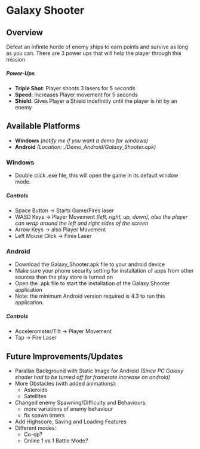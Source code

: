 # Galaxy Shooter

## Overview
Defeat an infinite horde of enemy ships to earn points and survive as long as you can. There are 3 power ups that will help the player through this mission

##### Power-Ups
- **Triple Shot**: Player shoots 3 lasers for 5 seconds
- **Speed**: Increases Player movement for 5 seconds
- **Shield**: Gives Player a Shield indefinitly until the player is hit by an enemy

## Available Platforms
- **Windows** *(notify me if you want a demo for windows)*
- **Android** *(Location: ./Demo_Android/Galaxy_Shooter.apk)*

### Windows
- Double click .exe file, this will open the game in its default window mode.
##### Controls
- Space Button -> Starts Game/Fires laser
- WASD Keys -> Player Movement *(left, right, up, down), also the player can wrap around the left and right sides of the screen*
- Arrow Keys -> also Player Movement
- Left Mouse Click -> Fires Laser

### Android
- Download the Galaxy_Shooter.apk file to your android device 
- Make sure your phone security setting for installation of apps from other sources than the play store is turned on
- Open the .apk file to start the installation of the Galaxy Shooter application
- Note: the minimum Android version required is 4.3 to run this application.
##### Controls
- Accelerometer/Tilt -> Player Movement
- Tap -> Fire Laser

## Future Improvements/Updates
- Parallax Background with Static Image for Android
    *(Since PC Galaxy shader had to be turned off for framerate increase on android)*
- More Obstacles (with added animations):
    - Asteroids
    - Satellites
- Changed enemy Spawning/Difficulty and Behaviours:
    - more variations of enemy behaviour
    - fix spawn timers
- Add Highscore, Saving and Loading Features
- Different modes:
    - Co-op?
    - Online 1 vs 1 Battle Mode?